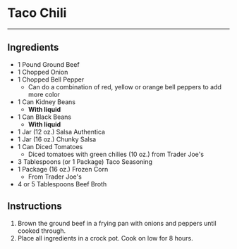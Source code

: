 # Taco Chili
---
## Ingredients
- 1 Pound Ground Beef
- 1 Chopped Onion
- 1 Chopped Bell Pepper
  - Can do a combination of red, yellow or orange bell peppers to add more color
- 1 Can Kidney Beans
  - **With liquid**
- 1 Can Black Beans
  - **With liquid**
- 1 Jar (12 oz.) Salsa Authentica
- 1 Jar (16 oz.) Chunky Salsa
- 1 Can Diced Tomatoes
  - Diced tomatoes with green chilies (10 oz.) from Trader Joe's
- 3 Tablespoons (or 1 Package) Taco Seasoning
- 1 Package (16 oz.) Frozen Corn
  - From Trader Joe's
- 4 or 5 Tablespoons Beef Broth

## Instructions
1. Brown the ground beef in a frying pan with onions and peppers until cooked through.
2. Place all ingredients in a crock pot. Cook on low for 8 hours.
